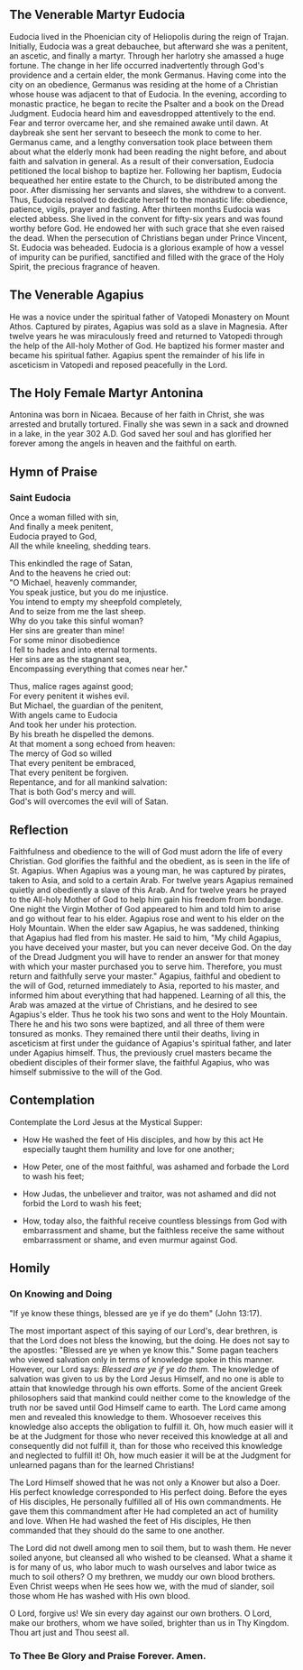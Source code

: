 ## The Venerable Martyr Eudocia

Eudocia lived in the Phoenician city of Heliopolis during the reign of Trajan. Initially, Eudocia was a great debauchee, but afterward she was a penitent, an ascetic, and finally a martyr. Through her harlotry she amassed a huge fortune. The change in her life occurred inadvertently through God's providence and a certain elder, the monk Germanus. Having come into the city on an obedience, Germanus was residing at the home of a Christian whose house was adjacent to that of Eudocia. In the evening, according to monastic practice, he began to recite the Psalter and a book on the Dread Judgment. Eudocia heard him and eavesdropped attentively to the end. Fear and terror overcame her, and she remained awake until dawn. At daybreak she sent her servant to beseech the monk to come to her. Germanus came, and a lengthy conversation took place between them about what the elderly monk had been reading the night before, and about faith and salvation in general. As a result of their conversation, Eudocia petitioned the local bishop to baptize her. Following her baptism, Eudocia bequeathed her entire estate to the Church, to be distributed among the poor. After dismissing her servants and slaves, she withdrew to a convent. Thus, Eudocia resolved to dedicate herself to the monastic life: obedience, patience, vigils, prayer and fasting. After thirteen months Eudocia was elected abbess. She lived in the convent for fifty-six years and was found worthy before God. He endowed her with such grace that she even raised the dead. When the persecution of Christians began under Prince Vincent, St. Eudocia was beheaded. Eudocia is a glorious example of how a vessel of impurity can be purified, sanctified and filled with the grace of the Holy Spirit, the precious fragrance of heaven.

## The Venerable Agapius

He was a novice under the spiritual father of Vatopedi Monastery on Mount Athos. Captured by pirates, Agapius was sold as a slave in Magnesia. After twelve years he was miraculously freed and returned to Vatopedi through the help of the All-holy Mother of God. He baptized his former master and became his spiritual father. Agapius spent the remainder of his life in asceticism in Vatopedi and reposed peacefully in the Lord.

## The Holy Female Martyr Antonina

Antonina was born in Nicaea. Because of her faith in Christ, she was arrested and brutally tortured. Finally she was sewn in a sack and drowned in a lake, in the year 302 A.D. God saved her soul and has glorified her forever among the angels in heaven and the faithful on earth.

## Hymn of Praise

### Saint Eudocia

Once a woman filled with sin,  
And finally a meek penitent,  
Eudocia prayed to God,  
All the while kneeling, shedding tears.  

This enkindled the rage of Satan,  
And to the heavens he cried out:  
"O Michael, heavenly commander,  
You speak justice, but you do me injustice.  
You intend to empty my sheepfold completely,  
And to seize from me the last sheep.  
Why do you take this sinful woman?  
Her sins are greater than mine!  
For some minor disobedience  
I fell to hades and into eternal torments.  
Her sins are as the stagnant sea,  
Encompassing everything that comes near her."  

Thus, malice rages against good;  
For every penitent it wishes evil.  
But Michael, the guardian of the penitent,  
With angels came to Eudocia  
And took her under his protection.  
By his breath he dispelled the demons.  
At that moment a song echoed from heaven:  
The mercy of God so willed  
That every penitent be embraced,  
That every penitent be forgiven.  
Repentance, and for all mankind salvation:  
That is both God's mercy and will.  
God's will overcomes the evil will of Satan.

## Reflection

Faithfulness and obedience to the will of God must adorn the life of every Christian. God glorifies the faithful and the obedient, as is seen in the life of St. Agapius. When Agapius was a young man, he was captured by pirates, taken to Asia, and sold to a certain Arab. For twelve years Agapius remained quietly and obediently a slave of this Arab. And for twelve years he prayed to the All-holy Mother of God to help him gain his freedom from bondage. One night the Virgin Mother of God appeared to him and told him to arise and go without fear to his elder. Agapius rose and went to his elder on the Holy Mountain. When the elder saw Agapius, he was saddened, thinking that Agapius had fled from his master. He said to him, "My child Agapius, you have deceived your master, but you can never deceive God. On the day of the Dread Judgment you will have to render an answer for that money with which your master purchased you to serve him. Therefore, you must return and faithfully serve your master." Agapius, faithful and obedient to the will of God, returned immediately to Asia, reported to his master, and informed him about everything that had happened. Learning of all this, the Arab was amazed at the virtue of Christians, and he desired to see Agapius's elder. Thus he took his two sons and went to the Holy Mountain. There he and his two sons were baptized, and all three of them were tonsured as monks. They remained there until their deaths, living in asceticism at first under the guidance of Agapius's spiritual father, and later under Agapius himself. Thus, the previously cruel masters became the obedient disciples of their former slave, the faithful Agapius, who was himself submissive to the will of the God.

## Contemplation

Contemplate the Lord Jesus at the Mystical Supper:

- How He washed the feet of His disciples, and how by this act He especially taught them humility and love for one another;

- How Peter, one of the most faithful, was ashamed and forbade the Lord to wash his feet;

- How Judas, the unbeliever and traitor, was not ashamed and did not forbid the Lord to wash his feet;

- How, today also, the faithful receive countless blessings from God with embarrassment and shame, but the faithless receive the same without embarrassment or shame, and even murmur against God.

## Homily

### On Knowing and Doing

"If ye know these things, blessed are ye if ye do them" (John 13:17).

The most important aspect of this saying of our Lord's, dear brethren, is that the Lord does not bless the knowing, but the doing. He does not say to the apostles: "Blessed are ye when ye know this." Some pagan teachers who viewed salvation only in terms of knowledge spoke in this manner. However, our Lord says: *Blessed are ye if ye do them.* The knowledge of salvation was given to us by the Lord Jesus Himself, and no one is able to attain that knowledge through his own efforts. Some of the ancient Greek philosophers said that mankind could neither come to the knowledge of the truth nor be saved until God Himself came to earth. The Lord came among men and revealed this knowledge to them. Whosoever receives this knowledge also accepts the obligation to fulfill it. Oh, how much easier will it be at the Judgment for those who never received this knowledge at all and consequently did not fulfill it, than for those who received this knowledge and neglected to fulfill it! Oh, how much easier it will be at the Judgment for unlearned pagans than for the learned Christians!

The Lord Himself showed that he was not only a Knower but also a Doer. His perfect knowledge corresponded to His perfect doing. Before the eyes of His disciples, He personally fulfilled all of His own commandments. He gave them this commandment after He had completed an act of humility and love. When He had washed the feet of His disciples, He then commanded that they should do the same to one another.

The Lord did not dwell among men to soil them, but to wash them. He never soiled anyone, but cleansed all who wished to be cleansed. What a shame it is for many of us, who labor much to wash ourselves and labor twice as much to soil others? O my brethren, we muddy our own blood brothers. Even Christ weeps when He sees how we, with the mud of slander, soil those whom He has washed with His own blood.

O Lord, forgive us! We sin every day against our own brothers. O Lord, make our brothers, whom we have soiled, brighter than us in Thy Kingdom. Thou art just and Thou seest all.

### To Thee Be Glory and Praise Forever. Amen.

